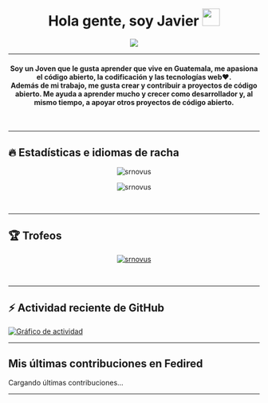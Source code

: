 
<h1 align="center">Hola gente, soy Javier <img src="https://media.giphy.com/media/hvRJCLFzcasrR4ia7z/giphy.gif" width="35"></h1>
<p align="center">
  <a href="https://github.com/jaypavasiya"><img src="https://readme-typing-svg.herokuapp.com?lines=Ordo+Server;%20|%20Fedired+Social&center=true&width=500&height=50"></a>
</p>
<hr/>

<h4 align="center">
Soy un Joven que le gusta aprender que vive en Guatemala, me apasiona el código abierto, la codificación y las tecnologías web❤️. <br />
	Además de mi trabajo, me gusta crear y contribuir a proyectos de código abierto. Me ayuda a aprender mucho y crecer como desarrollador y, al mismo tiempo, a apoyar otros proyectos de código abierto.
</h4>
<br>

<hr/> 

## 🔥 Estadísticas e idiomas de racha
<p align="center"><img src="https://github-readme-streak-stats.herokuapp.com/?user=srnovus&theme=algolia" alt="srnovus" /></p>
<p align="center"><img src="https://github-readme-stats.vercel.app/api/top-langs/?username=srnovus&theme=algolia&layout=compact" alt="srnovus" /></p>

<br>
<hr/>

## 🏆 Trofeos
<p align="center"> <a href="https://github.com/srnovus"><img
      src="https://github-profile-trophy.vercel.app/?username=srnovus&row=1&column=3&theme=algolia" alt="srnovus" /></a>  </p>

<!-- info -->
<br>
<hr/>

## ⚡ Actividad reciente de GitHub
<a href="https://github.com/srnovus"><img alt="Gráfico de actividad" src="https://activity-graph.herokuapp.com/graph?username=srnovus&custom_title=Javier's%20Contribution%20Graph&theme=react-dark" /></a>


<hr/>

## Mis últimas contribuciones en Fedired

<!--INICIO_SECCION:contribuciones-->
Cargando últimas contribuciones...
<!--FIN_SECCION:contribuciones-->



<hr/>
